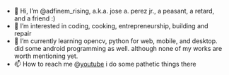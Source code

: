 - 👋 Hi, I’m @adfinem_rising, a.k.a. jose a. perez jr., a peasant, a retard, and a friend :)
- 👀 I’m interested in coding, cooking, entrepreneurship, building and repair
- 🌱 I’m currently learning opencv, python for web, mobile, and desktop. did some android programming as well. although none of my works are worth mentioning yet.
- 📫 How to reach me @[youtube](https://www.youtube.com/c/adfinemrising) i do some pathetic things there

<!---
meseril/meseril is a ✨ special ✨ repository because its `README.md` (this file) appears on your GitHub profile.
You can click the Preview link to take a look at your changes.
--->
